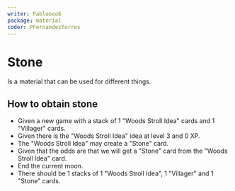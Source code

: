 ```yaml
---
writer: Pabloooo6
package: material
coder: PFernandezTorres
---
```

# Stone

Is a material that can be used for different things.

## How to obtain stone

 * Given a new game with a stack of 1 "Woods Stroll Idea" cards and 1 "Villager" cards.
 * Given there is the "Woods Stroll Idea" idea at level 3 and 0 XP.
 * The "Woods Stroll Idea" may create a "Stone" card.
 * Given that the odds are that we will get a "Stone" card from the "Woods Stroll Idea" card.
 * End the current moon.
 * There should be 1 stacks of 1 "Woods Stroll Idea", 1 "Villager" and 1 "Stone" cards.
